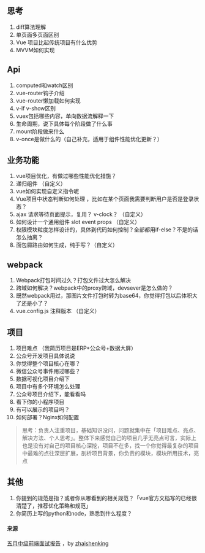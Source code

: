 ## 思考

1.  diff算法理解
2.  单页面多页面区别
3.  Vue 项目比起传统项目有什么优势
4.  MVVM如何实现

## Api

1.  computed和watch区别
2.  vue-router钩子介绍
3.  vue-router懒加载如何实现
4.  v-if v-show区别
5.  vuex包括哪些内容，单向数据流解释一下
6.  生命周期，说下具体每个阶段做了什么事
7.  mount阶段做来什么
8.  v-once是做什么的（自己补充，适用于组件性能优化更新？）

## 业务功能

1.  vue项目优化，有做过哪些性能优化措施？
2.  递归组件 （自定义）
3.  vue如何实现自定义指令呢
4.  Vue项目中状态判断如何处理 ，比如在某个页面我需要判断用户是否是登录状态？
5.  ajax 请求等待页面提示，复用？ v-clock？ （自定义）
6.  如何设计一个通用组件 slot event props （自定义）
7.  权限模块粒度怎样设计的，具体到代码如何控制？全部都用if-else？不是的话怎么抽离？
8.  面包屑路由如何生成，纯手写？（自定义）

## webpack

1.  Webpack打包时间过久？打包文件过大怎么解决
2.  跨域如何解决？webpack中的proxy跨域，devsever是怎么做的？
3.  既然webpack用过，那图片文件打包时转为base64，你觉得打包以后体积大了还是小了？
4.  vue.config.js 注释版本 （自定义）

## 项目

1.  项目难点 （我简历项目是ERP+公众号+数据大屏）
2.  公众号开发项目具体说说
3.  你觉得整个项目核心在哪？
4.  微信公众号事件用过哪些？
5.  数据可视化项目介绍下
6.  项目中有多个环境怎么处理
7.  公众号项目介绍下，能看看吗
8.  看下你的小程序项目
9.  有可以展示的项目吗？
10.  如何部署？Nginx如何配置

> 思考：负责人注重项目，基础知识没问，问题就集中在「项目难点、亮点、解决方法、个人思考」。整体下来感觉自己的项目几乎无亮点可言，实际上也是没有对自己的项目核心深挖，项目不在多，找一个你觉得最复杂的项目中最难的点往深层扩展，剖析项目背景，你负责的模块，模块所用技术，亮点

## 其他

1.  你提到的规范是指？或者你从哪看到的相关规范？「vue官方文档写的已经很清楚了，推荐优化策略和规范」
2.  你简历上写的python和node，熟悉到什么程度？

#### 来源

[五月中级前端面试报告](https://www.yuque.com/zhaishenking/sbo0bz/pauqhe) ，by [zhaishenking](https://juejin.im/user/5d7ccdc05188250d7e55ad5f)